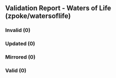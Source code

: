 ## Validation Report - Waters of Life (zpoke/watersoflife)


### Invalid (0)
### Updated (0)
### Mirrored (0)
### Valid (0)

